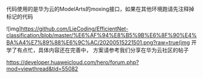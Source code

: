代码使用的是华为云的ModelArts的moxing接口，如果在其他环境跑请先注释掉标记的代码

![img]https://github.com/LieCoding/EfficientNet-classification/blob/master/%E6%AF%94%E8%B5%9B%E6%8F%90%E4%BA%A4%E7%89%88%E6%9C%AC/20200515221501.png?raw=true(img
开学了有点忙，具体内容还在完善中，
方案请参考我们分享在华为云社区的帖子 

https://developer.huaweicloud.com/hero/forum.php?mod=viewthread&tid=55082 
